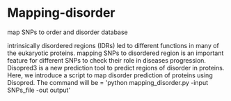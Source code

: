 # Mapping-disorder
map SNPs to order and disorder database


intrinsically disordered regions (IDRs) led to different functions in many of the eukaryotic proteins. mapping SNPs to disordered region is an important feature for different SNPs to check their role in diseases progression.
Disopred3 is a new prediction tool to predict regions of disorder in proteins. Here, we introduce a script to map disorder prediction of proteins using Disopred.
The command will be = 'python mapping_disorder.py -input SNPs_file -out output'
